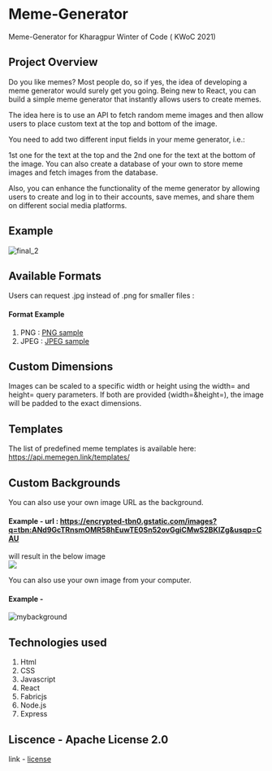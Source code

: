 # Meme-Generator
Meme-Generator for Kharagpur Winter of Code ( KWoC  2021)

## Project Overview 
Do you like memes? Most people do, so if yes, the idea of developing a meme generator would surely get you going. Being new to React, you can build a simple meme generator that instantly allows users to create memes.

The idea here is to use an API to fetch random meme images and then allow users to place custom text at the top and bottom of the image.

You need to add two different input fields in your meme generator, i.e.:

1st one for the text at the top and the
2nd one for the text at the bottom of the image.
You can also create a database of your own to store meme images and fetch images from the database.

Also, you can enhance the functionality of the meme generator by allowing users to create and log in to their accounts, save memes, and share them on different social media 
platforms.

## Example 

![final_2](https://user-images.githubusercontent.com/76089814/144738313-fe94d817-e30e-41e3-94ca-c9a198a9242f.png)

## Available Formats
Users can request .jpg instead of .png for smaller files :

#### Format	Example
1. PNG : <a href = "https://api.memegen.link/images/ds/small_file/high_quality.png">PNG sample</a>
2. JPEG : <a href= "https://api.memegen.link/images/ds/high_quality/small_file.jpg">JPEG sample</a>

## Custom Dimensions
Images can be scaled to a specific width or height using the width=<int> and height=<int> query parameters. If both are provided (width=<int>&height=<int>), the image will be padded to the exact dimensions.

## Templates
The list of predefined meme templates is available here: https://api.memegen.link/templates/

## Custom Backgrounds
You can also use your own image URL as the background.
#### Example - url : <a href= "https://encrypted-tbn0.gstatic.com/images?q=tbn:ANd9GcTRnsmOMR58hEuwTE0Sn52ovGgiCMwS2BKlZg&usqp=CAU">https://encrypted-tbn0.gstatic.com/images?q=tbn:ANd9GcTRnsmOMR58hEuwTE0Sn52ovGgiCMwS2BKlZg&usqp=CAU</a>
   will result in the below image <br/>
  <img src = "https://encrypted-tbn0.gstatic.com/images?q=tbn:ANd9GcTRnsmOMR58hEuwTE0Sn52ovGgiCMwS2BKlZg&usqp=CAU">
  
You can also use your own image from your computer.
#### Example - 
  ![mybackground](https://user-images.githubusercontent.com/76089814/144738952-f127ede4-1acc-4c9c-83bd-2c4453205f11.jpg)


## Technologies used 
1. Html 
2. CSS 
3. Javascript
4. React
5. Fabricjs
6. Node.js
7. Express

## Liscence - Apache License 2.0
  link - <a href = "https://github.com/atharva0300/Meme-Generator/blob/main/LICENSE">license</a>

